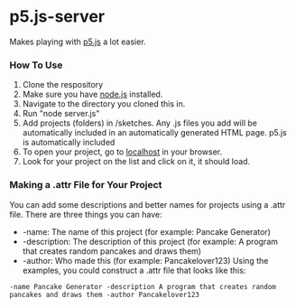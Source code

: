 # p5.js-server
Makes playing with [p5.js] a lot easier.

### How To Use
1. Clone the respository
2. Make sure you have [node.js] installed.
3. Navigate to the directory you cloned this in.
4. Run "node server.js"
5. Add projects (folders) in /sketches. Any .js files you add will be automatically included in an automatically generated HTML page. p5.js is automatically included
6. To open your project, go to [localhost] in your browser.
7. Look for your project on the list and click on it, it should load.


### Making a .attr File for Your Project
You can add some descriptions and better names for projects using a .attr file. There are three things you can have:
- -name: The name of this project (for example: Pancake Generator)
- -description: The description of this project (for example: A program that creates random pancakes and draws them)
- -author: Who made this (for example: Pancakelover123)
Using the examples, you could construct a .attr file that looks like this:
```
-name Pancake Generator -description A program that creates random pancakes and draws them -author Pancakelover123
```

[p5.js]: <https://p5js.org/>
[node.js]: <http://nodejs.org/>
[localhost]: <http://localhost>
